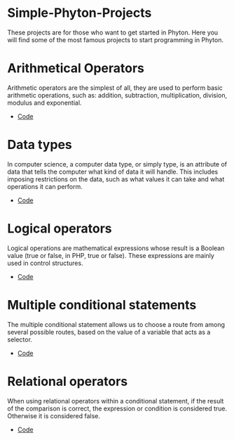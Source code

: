 # Simple-Phyton-Projects
These projects are for those who want to get started in Phyton. Here you will find some of the most famous projects to start programming in Phyton. 

# Arithmetical Operators
Arithmetic operators are the simplest of all, they are used to perform basic arithmetic operations, such as: addition, subtraction, multiplication, division, modulus and exponential. 
- [Code](https://github.com/elmarcz/Simple-Phyton-projects/blob/main/Content/Arithmetic%20operators%20in%20Python.md)

# Data types
In computer science, a computer data type, or simply type, is an attribute of data that tells the computer what kind of data it will handle. This includes imposing restrictions on the data, such as what values it can take and what operations it can perform. 
- [Code](https://github.com/elmarcz/Data-types-in-Python/blob/main/README.md)

# Logical operators
Logical operations are mathematical expressions whose result is a Boolean value (true or false, in PHP, true or false). These expressions are mainly used in control structures. 
- [Code](https://github.com/elmarcz/Simple-Phyton-projects/blob/main/Content/Logical%20operations.md)

# Multiple conditional statements
The multiple conditional statement allows us to choose a route from among several possible routes, based on the value of a variable that acts as a selector. 
- [Code](https://github.com/elmarcz/Simple-Phyton-projects/blob/main/Content/elif.py)

# Relational operators
When using relational operators within a conditional statement, if the result of the comparison is correct, the expression or condition is considered true. Otherwise it is considered false.
- [Code](https://github.com/elmarcz/Simple-Phyton-projects/blob/main/Content/Relational%20operators.md)
